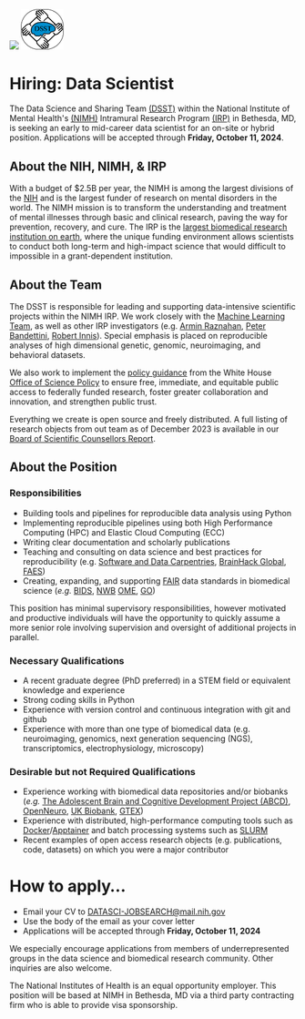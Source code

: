 <img src="NIMH_logo.png" width="250"> <img src="dsst_logo.png" width="75">

# Hiring: Data Scientist

The Data Science and Sharing Team [(DSST)](http://cmn.nimh.nih.gov/dsst) within the National Institute of Mental Health's [(NIMH)](http://www.nimh.nih.gov) Intramural Research Program [(IRP)](https://www.nimh.nih.gov/research/research-conducted-at-nimh) in Bethesda, MD, is seeking an early to mid-career data scientist for an on-site or hybrid position. Applications will be accepted through **Friday, October 11, 2024**.

## About the NIH, NIMH, & IRP

With a budget of $2.5B per year, the NIMH is among the largest divisions of the [NIH](http://www.nih.gov) and is the largest funder of research on mental disorders in the world. The NIMH mission is to transform the understanding and treatment of mental illnesses through basic and clinical research, paving the way for prevention, recovery, and cure.  The IRP is the [largest biomedical research institution on earth](https://irp.nih.gov/about-us/organization-and-leadership#:~:text=As%20a%20whole%2C%20the%20IRP%20is%20the%20largest%20institution%20for%20biomedical%20science%20on%20earth), where the unique funding environment allows scientists to conduct both long-term and high-impact science that would difficult to impossible in a grant-dependent institution.

## About the Team

The DSST is responsible for leading and supporting data-intensive scientific projects within the NIMH IRP. We work closely with the [Machine Learning Team](http://cmn.nimh.nih.gov/mlt), as well as other IRP investigators (e.g. [Armin Raznahan](https://www.nimh.nih.gov/research/research-conducted-at-nimh/research-areas/clinics-and-labs/hgb/sdn), [Peter Bandettini](https://www.nimh.nih.gov/research/research-conducted-at-nimh/research-areas/clinics-and-labs/lbc/sfim), [Robert Innis](https://www.nimh.nih.gov/research/research-conducted-at-nimh/research-areas/clinics-and-labs/mib/spns)). Special emphasis is placed on reproducible analyses of high dimensional genetic, genomic, neuroimaging, and behavioral datasets.

We also work to implement the [policy guidance](https://www.whitehouse.gov/ostp/news-updates/2022/08/25/ostp-issues-guidance-to-make-federally-funded-research-freely-available-without-delay/) from the White House [Office of Science Policy](https://www.whitehouse.gov/ostp/) to ensure free, immediate, and equitable public access to federally funded research, foster greater collaboration and innovation, and strengthen public trust.

Everything we create is open source and freely distributed. A full listing of research objects from out team as of December 2023 is available in our [Board of Scientific Counsellors Report](https://cmn.nimh.nih.gov/sites/default/files/inline-files/DSST_BSC_Dec_2023.pdf).

## About the Position

### Responsibilities

- Building tools and pipelines for reproducible data analysis using Python
- Implementing reproducible pipelines using both High Performance Computing (HPC) and Elastic Cloud Computing (ECC)
- Writing clear documentation and scholarly publications
- Teaching and consulting on data science and best practices for reproducibility (e.g. [Software and Data Carpentries](https://carpentries.org/), [BrainHack Global](https://brainhack.org/global2023/), [FAES](https://w.faes.org/home-new))
- Creating, expanding, and supporting [FAIR](https://en.wikipedia.org/wiki/FAIR_data) data standards in biomedical science (*e.g.* [BIDS](http://bids.neuroimaging.io/), [NWB](https://www.nwb.org/) [OME](https://www.openmicroscopy.org/), [GO](https://geneontology.org/))

This position has minimal supervisory responsibilities, however motivated and productive individuals will have the opportunity to quickly assume a more senior role involving supervision and oversight of additional projects in parallel.

### Necessary Qualifications

- A recent graduate degree (PhD preferred) in a STEM field or equivalent knowledge and experience
- Strong coding skills in Python
- Experience with version control and continuous integration with git and github
- Experience with more than one type of biomedical data (e.g. neuroimaging, genomics, next generation sequencing (NGS), transcriptomics, electrophysiology, microscopy)

### Desirable but not Required Qualifications

- Experience working with biomedical data repositories and/or biobanks (*e.g.* [The Adolescent Brain and Cognitive Development Project (ABCD)](https://nda.nih.gov/abcd/),  [OpenNeuro](http://openneuro.org), [UK Biobank](http://www.ukbiobank.ac.uk/), [GTEX](https://gtexportal.org/home/))
- Experience with distributed, high-performance computing tools such as [Docker](https://www.docker.com)/[Apptainer](https://apptainer.org/documentation/) and batch processing systems such as [SLURM](http://slurm.schedmd.com/)
- Recent examples of open access research objects (e.g. publications, code, datasets) on which you were a major contributor

# How to apply…

- Email your CV to DATASCI-JOBSEARCH@mail.nih.gov
- Use the body of the email as your cover letter
- Applications will be accepted through **Friday, October 11, 2024**

We especially encourage applications from members of underrepresented groups in the data science and biomedical research community. Other inquiries are also welcome.

The National Institutes of Health is an equal opportunity employer. This position will be based at NIMH in Bethesda, MD via a third party contracting firm who is able to provide visa sponsorship.
